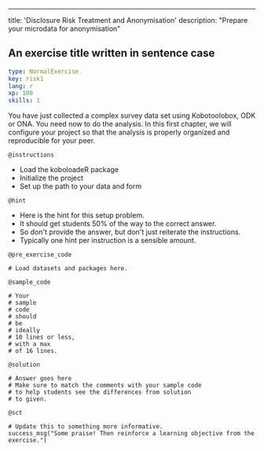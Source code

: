 ---
title: 'Disclosure Risk Treatment and Anonymisation'
description: "Prepare your microdata for anonymisation"


## An exercise title written in sentence case

```yaml
type: NormalExercise
key: risk1
lang: r
xp: 100
skills: 1
```

You have just collected a complex survey data set using Kobotoolobox, ODK or ONA. You need now to do the analysis. In this first chapter, we will configure your project so that the analysis is properly organized and reproducible for your peer.

`@instructions`
- Load the koboloadeR package
- Initialize the project 
- Set up the path to your data and form

`@hint`
- Here is the hint for this setup problem. 
- It should get students 50% of the way to the correct answer.
- So don't provide the answer, but don't just reiterate the instructions.
- Typically one hint per instruction is a sensible amount.

`@pre_exercise_code`
```{r}
# Load datasets and packages here.
```

`@sample_code`
```{r}
# Your
# sample
# code
# should
# be
# ideally
# 10 lines or less,
# with a max
# of 16 lines.
```

`@solution`
```{r}
# Answer goes here
# Make sure to match the comments with your sample code
# to help students see the differences from solution
# to given.
```

`@sct`
```{r}
# Update this to something more informative.
success_msg("Some praise! Then reinforce a learning objective from the exercise.")
```
